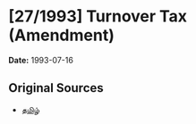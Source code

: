 # [27/1993] Turnover Tax (Amendment)

**Date:** 1993-07-16

## Original Sources

- [தமிழ்](https://documents.gov.lk/view/acts/1993/7/27-1993_T.pdf)
